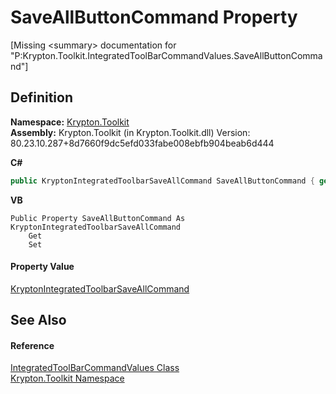 # SaveAllButtonCommand Property


\[Missing &lt;summary&gt; documentation for "P:Krypton.Toolkit.IntegratedToolBarCommandValues.SaveAllButtonCommand"\]



## Definition
**Namespace:** <a href="79d2eac2-21f4-54ff-7552-b20c33c30600.md">Krypton.Toolkit</a>  
**Assembly:** Krypton.Toolkit (in Krypton.Toolkit.dll) Version: 80.23.10.287+8d7660f9dc5efd033fabe008ebfb904beab6d444

**C#**
``` C#
public KryptonIntegratedToolbarSaveAllCommand SaveAllButtonCommand { get; set; }
```
**VB**
``` VB
Public Property SaveAllButtonCommand As KryptonIntegratedToolbarSaveAllCommand
	Get
	Set
```



#### Property Value
<a href="ca6ca81b-dfa7-c45c-3b8e-f01bcb41ff24.md">KryptonIntegratedToolbarSaveAllCommand</a>

## See Also


#### Reference
<a href="89ff486c-fa4a-526a-6874-de1c8b082ecd.md">IntegratedToolBarCommandValues Class</a>  
<a href="79d2eac2-21f4-54ff-7552-b20c33c30600.md">Krypton.Toolkit Namespace</a>  

